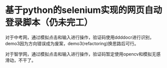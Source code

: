 # 基于python的selenium实现的网页自动登录脚本（仍未完工）

对于中考网，通过模拟点击和输入进行操作，验证码使用ddddocr进行识别，demo3因为方向错误成为废案，demo3(refactoring)换思路后可行。

对于智学网，通过模拟点击和输入进行操作，验证码暂定使用opencv和模拟无感滑动，不干了。
